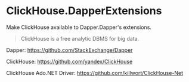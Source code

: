 # ClickHouse.DapperExtensions
Make ClickHouse available to Dapper.Dapper's extensions.
>ClickHouse is a free analytic DBMS for big data.

Dapper: https://github.com/StackExchange/Dapper

ClickHouse: https://github.com/yandex/ClickHouse

ClickHouse Ado.NET Driver: https://github.com/killwort/ClickHouse-Net
